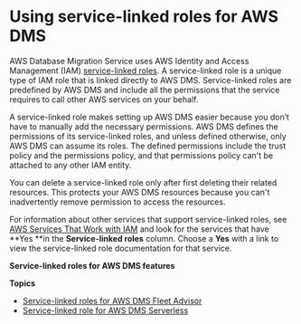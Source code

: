 # Using service\-linked roles for AWS DMS<a name="using-service-linked-roles"></a>

AWS Database Migration Service uses AWS Identity and Access Management \(IAM\) [service\-linked roles](https://docs.aws.amazon.com/IAM/latest/UserGuide/id_roles_terms-and-concepts.html#iam-term-service-linked-role)\. A service\-linked role is a unique type of IAM role that is linked directly to AWS DMS\. Service\-linked roles are predefined by AWS DMS and include all the permissions that the service requires to call other AWS services on your behalf\. 

A service\-linked role makes setting up AWS DMS easier because you don’t have to manually add the necessary permissions\. AWS DMS defines the permissions of its service\-linked roles, and unless defined otherwise, only AWS DMS can assume its roles\. The defined permissions include the trust policy and the permissions policy, and that permissions policy can't be attached to any other IAM entity\.

You can delete a service\-linked role only after first deleting their related resources\. This protects your AWS DMS resources because you can't inadvertently remove permission to access the resources\.

For information about other services that support service\-linked roles, see [AWS Services That Work with IAM](https://docs.aws.amazon.com/IAM/latest/UserGuide/reference_aws-services-that-work-with-iam.html) and look for the services that have **Yes **in the **Service\-linked roles** column\. Choose a **Yes** with a link to view the service\-linked role documentation for that service\.

**Service\-linked roles for AWS DMS features**

**Topics**
+ [Service\-linked roles for AWS DMS Fleet Advisor](slr-services-fa.md)
+ [Service\-linked role for AWS DMS Serverless](slr-services-sl.md)